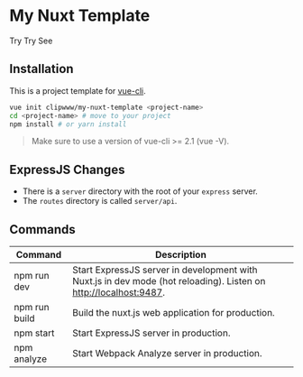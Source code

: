 # My Nuxt Template
Try Try See

## Installation

This is a project template for [vue-cli](https://github.com/vuejs/vue-cli).

```bash
vue init clipwww/my-nuxt-template <project-name>
cd <project-name> # move to your project
npm install # or yarn install
```

> Make sure to use a version of vue-cli >= 2.1 (vue -V).

## ExpressJS Changes

- There is a  `server` directory with the root of your `express` server.
- The `routes` directory is called `server/api`.

## Commands

| Command | Description |
|---------|-------------|
| npm run dev | Start ExpressJS server in development with Nuxt.js in dev mode (hot reloading). Listen on [http://localhost:9487](http://localhost:9487). |
| npm run build | Build the nuxt.js web application for production. |
| npm start | Start ExpressJS server in production. |
| npm analyze | Start Webpack Analyze server in production. |
